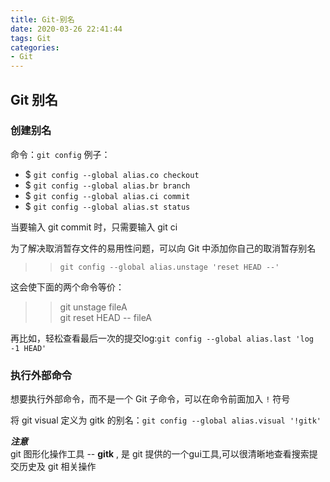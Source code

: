 ```yaml
---
title: Git-别名
date: 2020-03-26 22:41:44
tags: Git
categories: 
- Git
---
```

## Git 别名

### 创建别名
命令：`git config`
例子：
* $ `git config --global alias.co checkout`
* $ `git config --global alias.br branch`
* $ `git config --global alias.ci commit`
* $ `git config --global alias.st status`

当要输入 git commit 时，只需要输入 git ci
<!-- more -->
为了解决取消暂存文件的易用性问题，可以向 Git 中添加你自己的取消暂存别名
>> `git config --global alias.unstage 'reset HEAD --'`

这会使下面的两个命令等价：
>> git unstage fileA\
>> git reset HEAD -- fileA

再比如，轻松查看最后一次的提交log:`git config --global alias.last 'log -1 HEAD'`

### 执行外部命令
想要执行外部命令，而不是一个 Git 子命令，可以在命令前面加入 `!` 符号

将 git visual 定义为 gitk 的别名：`git config --global alias.visual '!gitk'`

***注意*** \
git 图形化操作工具 -- **gitk** , 是 git 提供的一个gui工具,可以很清晰地查看搜索提交历史及 git 相关操作